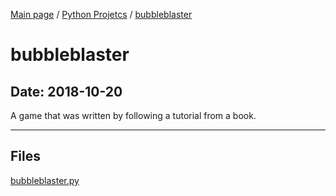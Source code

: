 [Main page](/) / [Python Projetcs](/python) / [bubbleblaster](/python/2018-10-20_bubbleblaster)

# bubbleblaster

## Date: 2018-10-20

A game that was written by following a tutorial from a book.

-----

## Files

[bubbleblaster.py](bubbleblaster.py)